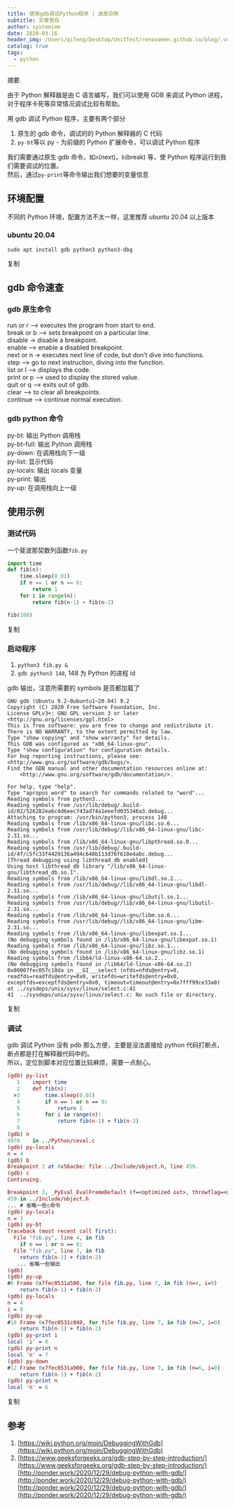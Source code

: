 ```yaml
---
title: 使用gdb调试Python程序 | 逸思杂陈
subtitle: 文章暂存
author: systemime
date: 2020-03-16
header_img: /Users/qifeng/Desktop/UnitTest/renovamen.github.io/blog/.vuepress/public/img/in-post/header/14.png
catalog: true
tags:
  - python
---
```

摘要.

<!-- more -->
由于 Python 解释器是由 C 语言编写，我们可以使用 GDB 来调试 Python 进程，对于程序卡死等异常情况调试比较有帮助。

用 gdb 调试 Python 程序，主要有两个部分

1.  原生的 gdb 命令，调试的的 Python 解释器的 C 代码
2.  `py-bt`等以 py - 为前缀的 Python 扩展命令，可以调试 Python 程序

我们需要通过原生 gdb 命令，如`n`(next)，`b`(break) 等，使 Python 程序运行到我们需要调试的位置。  
然后，通过`py-print`等命令输出我们想要的变量信息

## [](#环境配置 "环境配置")环境配置

不同的 Python 环境，配置方法不太一样，这里推荐 ubuntu 20.04 以上版本

### [](#ubuntu-20-04 "ubuntu 20.04")ubuntu 20.04

```vim
sudo apt install gdb python3 python3-dbg
```

复制

## [](#gdb命令速查 "gdb 命令速查")gdb 命令速查

### [](#gdb原生命令 "gdb 原生命令")gdb 原生命令

run or r –> executes the program from start to end.  
break or b –> sets breakpoint on a particular line.  
disable -> disable a breakpoint.  
enable –> enable a disabled breakpoint.  
next or n -> executes next line of code, but don’t dive into functions.  
step –> go to next instruction, diving into the function.  
list or l –> displays the code.  
print or p –> used to display the stored value.  
quit or q –> exits out of gdb.  
clear –> to clear all breakpoints.  
continue –> continue normal execution.

### [](#gdb-python命令 "gdb python 命令")gdb python 命令

py-bt: 输出 Python 调用栈  
py-bt-full: 输出 Python 调用栈  
py-down: 在调用栈向下一级  
py-list: 显示代码  
py-locals: 输出 locals 变量  
py-print: 输出  
py-up: 在调用栈向上一级

## [](#使用示例 "使用示例")使用示例

### [](#测试代码 "测试代码")测试代码

一个斐波那契数列函数`fib.py`  

```python
import time
def fib(n):
    time.sleep(0.01)
    if n == 1 or n == 0:
        return 1
    for i in range(n):
        return fib(n-1) + fib(n-2)

fib(100)
```

复制

### [](#启动程序 "启动程序")启动程序

1.  `python3 fib.py &`
2.  `gdb python3 148`, 148 为 Python 的进程 id

gdb 输出，注意所需要的 symbols 是否都加载了  

```crystal
GNU gdb (Ubuntu 9.2-0ubuntu1~20.04) 9.2
Copyright (C) 2020 Free Software Foundation, Inc.
License GPLv3+: GNU GPL version 3 or later <http://gnu.org/licenses/gpl.html>
This is free software: you are free to change and redistribute it.
There is NO WARRANTY, to the extent permitted by law.
Type "show copying" and "show warranty" for details.
This GDB was configured as "x86_64-linux-gnu".
Type "show configuration" for configuration details.
For bug reporting instructions, please see:
<http://www.gnu.org/software/gdb/bugs/>.
Find the GDB manual and other documentation resources online at:
    <http://www.gnu.org/software/gdb/documentation/>.

For help, type "help".
Type "apropos word" to search for commands related to "word"...
Reading symbols from python3...
Reading symbols from /usr/lib/debug/.build-id/02/526282ea6c4d6eec743ad74a1eeefd035346a3.debug...
Attaching to program: /usr/bin/python3, process 148
Reading symbols from /lib/x86_64-linux-gnu/libc.so.6...
Reading symbols from /usr/lib/debug//lib/x86_64-linux-gnu/libc-2.31.so...
Reading symbols from /lib/x86_64-linux-gnu/libpthread.so.0...
Reading symbols from /usr/lib/debug/.build-id/4f/c5fc33f4429136a494c640b113d76f610e4abc.debug...
[Thread debugging using libthread_db enabled]
Using host libthread_db library "/lib/x86_64-linux-gnu/libthread_db.so.1".
Reading symbols from /lib/x86_64-linux-gnu/libdl.so.2...
Reading symbols from /usr/lib/debug//lib/x86_64-linux-gnu/libdl-2.31.so...
Reading symbols from /lib/x86_64-linux-gnu/libutil.so.1...
Reading symbols from /usr/lib/debug//lib/x86_64-linux-gnu/libutil-2.31.so...
Reading symbols from /lib/x86_64-linux-gnu/libm.so.6...
Reading symbols from /usr/lib/debug//lib/x86_64-linux-gnu/libm-2.31.so...
Reading symbols from /lib/x86_64-linux-gnu/libexpat.so.1...
(No debugging symbols found in /lib/x86_64-linux-gnu/libexpat.so.1)
Reading symbols from /lib/x86_64-linux-gnu/libz.so.1...
(No debugging symbols found in /lib/x86_64-linux-gnu/libz.so.1)
Reading symbols from /lib64/ld-linux-x86-64.so.2...
(No debugging symbols found in /lib64/ld-linux-x86-64.so.2)
0x00007fec057c10da in __GI___select (nfds=nfds@entry=0, readfds=readfds@entry=0x0, writefds=writefds@entry=0x0, exceptfds=exceptfds@entry=0x0, timeout=timeout@entry=0x7fff99ce33a0) at ../sysdeps/unix/sysv/linux/select.c:41
41	../sysdeps/unix/sysv/linux/select.c: No such file or directory.
```

复制

### [](#调试 "调试")调试

gdb 调试 Python 没有 pdb 那么方便，主要是没法直接给 python 代码打断点，断点都是打在解释器代码中的。  
所以，定位到脚本对应位置比较麻烦，需要一点耐心。

```maxima
(gdb) py-list
   1    import time
   2    def fib(n):
  >3        time.sleep(0.01)
   4        if n == 1 or n == 0:
   5            return 1
   6        for i in range(n):
   7            return fib(n-1) + fib(n-2)
   8
(gdb) n
4970	in ../Python/ceval.c
(gdb) py-locals
n = 4
(gdb) b
Breakpoint 2 at 0x56acbe: file ../Include/object.h, line 459.
(gdb) c
Continuing.

Breakpoint 2, _PyEval_EvalFrameDefault (f=<optimized out>, throwflag=<optimized out>) at ../Include/object.h:459
459	in ../Include/object.h
... # 省略一些c命令
(gdb) py-locals
n = 3
(gdb) py-bt
Traceback (most recent call first):
  File "fib.py", line 4, in fib
    if n == 1 or n == 0:
  File "fib.py", line 7, in fib
    return fib(n-1) + fib(n-2)
   ... 省略一些输出
(gdb)
(gdb) py-up
#6 Frame 0x7fec0531a580, for file fib.py, line 7, in fib (n=4, i=0)
    return fib(n-1) + fib(n-2)
(gdb) py-locals
n = 4
i = 0
(gdb) py-up
#18 Frame 0x7fec0531c040, for file fib.py, line 7, in fib (n=7, i=0)
    return fib(n-1) + fib(n-2)
(gdb) py-print i
local 'i' = 0
(gdb) py-print n
local 'n' = 7
(gdb) py-down
#12 Frame 0x7fec0531a900, for file fib.py, line 7, in fib (n=6, i=0)
    return fib(n-1) + fib(n-2)
(gdb) py-print n
local 'n' = 6
```

复制

## [](#参考 "参考")参考

1.  [https://wiki.python.org/moin/DebuggingWithGdb](https://wiki.python.org/moin/DebuggingWithGdb)
2.  [https://www.geeksforgeeks.org/gdb-step-by-step-introduction/](https://www.geeksforgeeks.org/gdb-step-by-step-introduction/) 
    [http://ponder.work/2020/12/29/debug-python-with-gdb/](http://ponder.work/2020/12/29/debug-python-with-gdb/) 
    [http://ponder.work/2020/12/29/debug-python-with-gdb/](http://ponder.work/2020/12/29/debug-python-with-gdb/)
